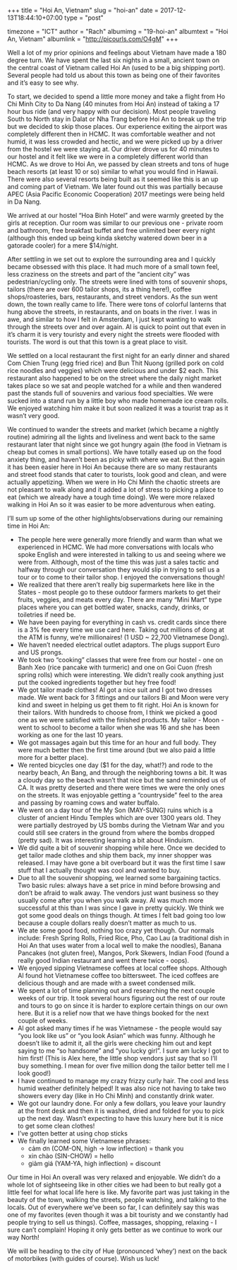 +++
title = "Hoi An, Vietnam"
slug = "hoi-an"
date = 2017-12-13T18:44:10+07:00
type = "post"

timezone = "ICT"
author = "Rach"
albumimg = "19-hoi-an"
albumtext = "Hoi An, Vietnam"
albumlink = "http://picourls.com/O4gM"
+++

Well a lot of my prior opinions and feelings about Vietnam have made a 180 degree turn. We have spent the last six nights in a small, ancient town on the central coast of Vietnam called Hoi An (used to be a big shipping port). Several people had told us about this town as being one of their favorites and it’s easy to see why.

To start, we decided to spend a little more money and take a flight from Ho Chi Minh City to Da Nang (40 minutes from Hoi An) instead of taking a 17 hour bus ride (and very happy with our decision). Most people traveling South to North stay in Dalat or Nha Trang before Hoi An to break up the trip but we decided to skip those places. Our experience exiting the airport was completely different then in HCMC. It was comfortable weather and not humid, it was less crowded and hectic, and we were picked up by a driver from the hostel we were staying at. Our driver drove us for 40 minutes to our hostel and it felt like we were in a completely different world than HCMC. As we drove to Hoi An, we passed by clean streets and tons of huge beach resorts (at least 10 or so) similar to what you would find in Hawaii. There were also several resorts being built as it seemed like this is an up and coming part of Vietnam. We later found out this was partially because APEC (Asia Pacific Economic Cooperation) 2017 meetings were being held in Da Nang.

We arrived at our hostel “Hoa Binh Hotel” and were warmly greeted by the girls at reception. Our room was similar to our previous one - private room and bathroom, free breakfast buffet and free unlimited beer every night (although this ended up being kinda sketchy watered down beer in a gatorade cooler) for a mere $14/night.

After settling in we set out to explore the surrounding area and I quickly became obsessed with this place. It had much more of a small town feel, less craziness on the streets and part of the “ancient city” was pedestrian/cycling only. The streets were lined with tons of souvenir shops, tailors (there are over 600 tailor shops, its a thing here!), coffee shops/roasteries, bars, restaurants, and street vendors. As the sun went down, the town really came to life. There were tons of colorful lanterns that hung above the streets, in restaurants, and on boats in the river. I was in awe, and similar to how I felt in Amsterdam, I just kept wanting to walk through the streets over and over again. Al is quick to point out that even in it’s charm it is very touristy and every night the streets were flooded with tourists. The word is out that this town is a great place to visit.

We settled on a local restaurant the first night for an early dinner and shared Com Chien Trung (egg fried rice) and Bun Thit Nuong (grilled pork on cold rice noodles and veggies) which were delicious and under $2 each. This restaurant also happened to be on the street where the daily night market takes place so we sat and people watched for a while and then wandered past the stands full of souvenirs and various food specialties. We were sucked into a stand run by a little boy who made homemade ice cream rolls. We enjoyed watching him make it but soon realized it was a tourist trap as it wasn’t very good.

We continued to wander the streets and market (which became a nightly routine) admiring all the lights and liveliness and went back to the same restaurant later that night since we got hungry again (the food in Vietnam is cheap but comes in small portions). We have totally eased up on the food anxiety thing, and haven’t been as picky with where we eat. But then again it has been easier here in Hoi An because there are so many restaurants and street food stands that cater to tourists, look good and clean, and were actually appetizing. When we were in Ho Chi Minh the chaotic streets are not pleasant to walk along and it added a lot of stress to picking a place to eat (which we already have a tough time doing). We were more relaxed walking in Hoi An so it was easier to be more adventurous when eating.

I’ll sum up some of the other highlights/observations during our remaining time in Hoi An:

  * The people here were generally more friendly and warm than what we experienced in HCMC. We had more conversations with locals who spoke English and were interested in talking to us and seeing where we were from. Although, most of the time this was just a sales tactic and halfway through our conversation they would slip in trying to sell us a tour or to come to their tailor shop. I enjoyed the conversations though!
  * We realized that there aren’t really big supermarkets here like in the States - most people go to these outdoor farmers markets to get their fruits, veggies, and meats every day. There are many “Mini Mart” type places where you can get bottled water, snacks, candy, drinks, or toiletries if need be.
  * We have been paying for everything in cash vs. credit cards since there is a 3% fee every time we use card here. Taking out millions of dong at the ATM is funny, we’re millionaires! (1 USD ~ 22,700 Vietnamese Dong).
  * We haven’t needed electrical outlet adaptors. The plugs support Euro and US prongs.
  * We took two “cooking” classes that were free from our hostel - one on Banh Xeo (rice pancake with turmeric) and one on Goi Cuon (fresh spring rolls) which were interesting. We didn’t really cook anything just put the cooked ingredients together but hey free food!
  * We got tailor made clothes! Al got a nice suit and I got two dresses made. We went back for 3 fittings and our tailors Bi and Moon were very kind and sweet in helping us get them to fit right. Hoi An is known for their tailors. With hundreds to choose from, I think we picked a good one as we were satisfied with the finished products. My tailor - Moon - went to school to become a tailor when she was 16 and she has been working as one for the last 10 years.
  * We got massages again but this time for an hour and full body. They were much better then the first time around (but we also paid a little more for a better place).
  * We rented bicycles one day ($1 for the day, what!?) and rode to the nearby beach, An Bang, and through the neighboring towns a bit. It was a cloudy day so the beach wasn’t that nice but the sand reminded us of CA. It was pretty deserted and there were times we were the only ones on the streets. It was enjoyable getting a “countryside” feel to the area and passing by roaming cows and water buffalo.
  * We went on a day tour of the My Son (MAY-SUNG) ruins which is a cluster of ancient Hindu Temples which are over 1300 years old. They were partially destroyed by US bombs during the Vietnam War and you could still see craters in the ground from where the bombs dropped (pretty sad). It was interesting learning a bit about Hinduism.
  * We did quite a bit of souvenir shopping while here. Once we decided to get tailor made clothes and ship them back, my inner shopper was released. I may have gone a bit overboard but it was the first time I saw stuff that I actually thought was cool and wanted to buy.
  * Due to all the souvenir shopping, we learned some bargaining tactics. Two basic rules: always have a set price in mind before browsing and don’t be afraid to walk away. The vendors just want business so they usually come after you when you walk away. Al was much more successful at this than I was since I gave in pretty quickly. We think we got some good deals on things though. At times I felt bad going too low because a couple dollars really doesn’t matter as much to us.
  * We ate some good food, nothing too crazy yet though. Our normals include: Fresh Spring Rolls, Fried Rice, Pho, Cao Lau (a traditional dish in Hoi An that uses water from a local well to make the noodles), Banana Pancakes (not gluten free), Mangos, Pork Skewers, Indian Food (found a really good Indian restaurant and went there twice - oops).
  * We enjoyed sipping Vietnamese coffees at local coffee shops. Although Al found hot Vietnamese coffee too bittersweet. The iced coffees are delicious though and are made with a sweet condensed milk.
  * We spent a lot of time planning out and researching the next couple weeks of our trip. It took several hours figuring out the rest of our route and tours to go on since it is harder to explore certain things on our own here. But it is a relief now that we have things booked for the next couple of weeks.
  * Al got asked many times if he was Vietnamese - the people would say “you look like us” or “you look Asian” which was funny. Although he doesn’t like to admit it, all the girls were checking him out and kept saying to me “so handsome” and “you lucky girl”. I sure am lucky I got to him first! (This is Alex here, the little shop vendors just say that so I’ll buy something. I mean for over five million dong the tailor better tell me I look good!)
  * I have continued to manage my crazy frizzy curly hair. The cool and less humid weather definitely helped! It was also nice not having to take two showers every day (like in Ho Chi Minh) and constantly drink water.
  * We got our laundry done. For only a few dollars, you leave your laundry at the front desk and then it is washed, dried and folded for you to pick up the next day. Wasn’t expecting to have this luxury here but it is nice to get some clean clothes!
  * I’ve gotten better at using chop sticks
  * We finally learned some Vietnamese phrases:
    * cảm ơn (COM-ON, high -> low inflection) = thank you
    * xin chào (SIN-CHOW) = hello
    * giảm giá (YAM-YA, high inflection) = discount

Our time in Hoi An overall was very relaxed and enjoyable. We didn’t do a whole lot of sightseeing like in other cities we had been to but really got a little feel for what local life here is like. My favorite part was just taking in the beauty of the town, walking the streets, people watching, and talking to the locals. Out of everywhere we’ve been so far, I can definitely say this was one of my favorites (even though it was a bit touristy and we constantly had people trying to sell us things). Coffee, massages, shopping, relaxing - I sure can’t complain! Hoping it only gets better as we continue to work our way North!

We will be heading to the city of Hue (pronounced ‘whey’) next on the back of motorbikes (with guides of course). Wish us luck!
